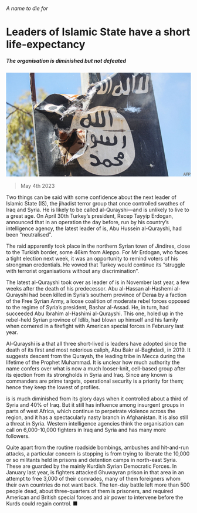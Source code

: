 ###### A name to die for

# Leaders of Islamic State have a short life-expectancy 

##### The organisation is diminished but not defeated 

![image](images/20230506_MAP001.jpg) 

> May 4th 2023 

Two things can be said with some confidence about the next leader of Islamic State (IS), the jihadist terror group that once controlled swathes of Iraq and Syria. He is likely to be called al-Qurayshi—and is unlikely to live to a great age. On April 30th Turkey’s president, Recep Tayyip Erdogan, announced that in an operation the day before, run by his country’s intelligence agency, the latest leader of is, Abu Hussein al-Qurayshi, had been “neutralised”. 

The raid apparently took place in the northern Syrian town of Jindires, close to the Turkish border, some 46km from Aleppo. For Mr Erdogan, who faces a tight election next week, it was an opportunity to remind voters of his strongman credentials. He vowed that Turkey would continue its “struggle with terrorist organisations without any discrimination”.

The latest al-Qurayshi took over as leader of is in November last year, a few weeks after the death of his predecessor. Abu al-Hassan al-Hashemi al-Qurayshi had been killed in Syria’s southern province of Deraa by a faction of the Free Syrian Army, a loose coalition of moderate rebel forces opposed to the regime of Syria’s president, Bashar al-Assad. He, in turn, had succeeded Abu Ibrahim al-Hashimi al-Qurayshi. This one, holed up in the rebel-held Syrian province of Idlib, had blown up himself and his family when cornered in a firefight with American special forces in February last year. 

Al-Qurayshi is a  that all three short-lived is leaders have adopted since the death of its first and most notorious caliph, Abu Bakr al-Baghdadi, in 2019. It suggests descent from the Quraysh, the leading tribe in Mecca during the lifetime of the Prophet Muhammad. It is unclear how much authority the name confers over what is now a much looser-knit, cell-based group after its ejection from its strongholds in Syria and Iraq. Since any known is commanders are prime targets, operational security is a priority for them; hence they keep the lowest of profiles.

is is much diminished from its glory days when it controlled about a third of Syria and 40% of Iraq. But it still has influence among insurgent groups in parts of west Africa, which continue to perpetrate violence across the region, and it has a spectacularly nasty branch in Afghanistan. It is also still a threat in Syria. Western intelligence agencies think the organisation can call on 6,000-10,000 fighters in Iraq and Syria and has many more followers. 

Quite apart from the routine roadside bombings, ambushes and hit-and-run attacks, a particular concern is stopping is from trying to liberate the 10,000 or so militants held in prisons and detention camps in north-east Syria. These are guarded by the mainly Kurdish Syrian Democratic Forces. In January last year, is fighters attacked Ghuwayran prison in that area in an attempt to free 3,000 of their comrades, many of them foreigners whom their own countries do not want back. The ten-day battle left more than 500 people dead, about three-quarters of them is prisoners, and required American and British special forces and air power to intervene before the Kurds could regain control. ■

